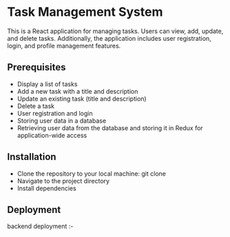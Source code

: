 # Task Management System

This is a React application for managing tasks. Users can view, add, update, and delete tasks. Additionally, the application includes user registration, login, and profile management features.

## Prerequisites

- Display a list of tasks
- Add a new task with a title and description
- Update an existing task (title and description)
- Delete a task
- User registration and login
- Storing user data in a database
- Retrieving user data from the database and storing it in Redux for application-wide access

## Installation

- Clone the repository to your local machine:  git clone <repository-url>
- Navigate to the project directory
- Install dependencies


## Deployment

backend deployment :- 




